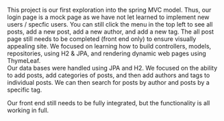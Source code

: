This project is our first exploration into the spring MVC model. Thus, our login page is a mock page as we have not let learned to implement new users / specfic users. You can still click the menu in the top left to see all posts, add a new post, add a new author, and add a new tag. The all post page still needs to be completed (front end only) to ensure visually appealing site.
We focused on learning how to build controllers, models, repositories, using H2 & JPA, and rendering dynamic web pages using ThymeLeaf.  
Our data bases were handled using JPA and H2.
We focused on the ability to add posts, add categories of posts, and then add authors and tags to individual posts. 
We can then search for posts by author and posts by a specific tag. 

Our front end still needs to be fully integrated, but the functionality is all working in full.
